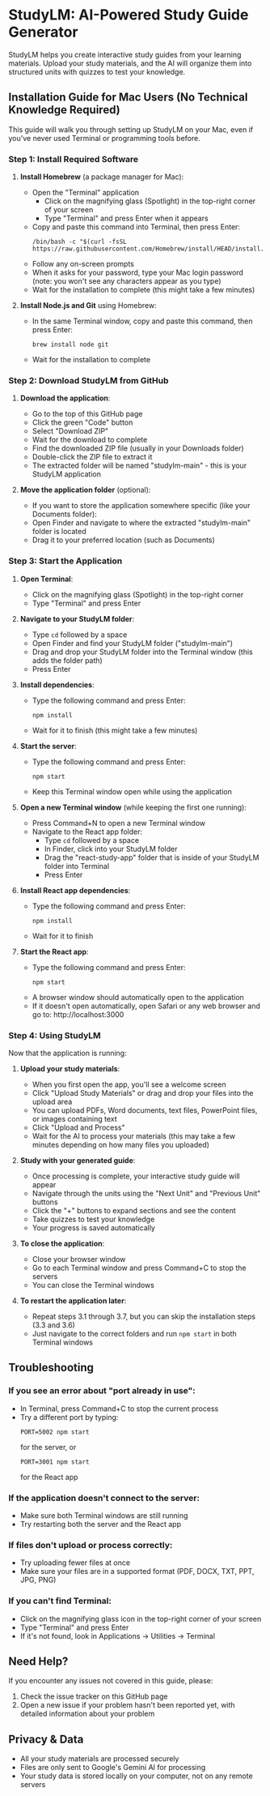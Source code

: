 # StudyLM: AI-Powered Study Guide Generator

StudyLM helps you create interactive study guides from your learning materials. Upload your study materials, and the AI will organize them into structured units with quizzes to test your knowledge.

## Installation Guide for Mac Users (No Technical Knowledge Required)

This guide will walk you through setting up StudyLM on your Mac, even if you've never used Terminal or programming tools before.

### Step 1: Install Required Software

1. **Install Homebrew** (a package manager for Mac):
   - Open the "Terminal" application
     - Click on the magnifying glass (Spotlight) in the top-right corner of your screen
     - Type "Terminal" and press Enter when it appears
   - Copy and paste this command into Terminal, then press Enter:
     ```
     /bin/bash -c "$(curl -fsSL https://raw.githubusercontent.com/Homebrew/install/HEAD/install.sh)"
     ```
   - Follow any on-screen prompts
   - When it asks for your password, type your Mac login password (note: you won't see any characters appear as you type)
   - Wait for the installation to complete (this might take a few minutes)

2. **Install Node.js and Git** using Homebrew:
   - In the same Terminal window, copy and paste this command, then press Enter:
     ```
     brew install node git
     ```
   - Wait for the installation to complete

### Step 2: Download StudyLM from GitHub

1. **Download the application**:
   - Go to the top of this GitHub page
   - Click the green "Code" button
   - Select "Download ZIP"
   - Wait for the download to complete
   - Find the downloaded ZIP file (usually in your Downloads folder)
   - Double-click the ZIP file to extract it
   - The extracted folder will be named "studylm-main" - this is your StudyLM application

2. **Move the application folder** (optional):
   - If you want to store the application somewhere specific (like your Documents folder):
   - Open Finder and navigate to where the extracted "studylm-main" folder is located
   - Drag it to your preferred location (such as Documents)

### Step 3: Start the Application

1. **Open Terminal**:
   - Click on the magnifying glass (Spotlight) in the top-right corner
   - Type "Terminal" and press Enter

2. **Navigate to your StudyLM folder**:
   - Type `cd` followed by a space
   - Open Finder and find your StudyLM folder ("studylm-main")
   - Drag and drop your StudyLM folder into the Terminal window (this adds the folder path)
   - Press Enter

3. **Install dependencies**:
   - Type the following command and press Enter:
     ```
     npm install
     ```
   - Wait for it to finish (this might take a few minutes)

4. **Start the server**:
   - Type the following command and press Enter:
     ```
     npm start
     ```
   - Keep this Terminal window open while using the application

5. **Open a new Terminal window** (while keeping the first one running):
   - Press Command+N to open a new Terminal window
   - Navigate to the React app folder:
     - Type `cd` followed by a space
     - In Finder, click into your StudyLM folder
     - Drag the "react-study-app" folder that is inside of your StudyLM folder into Terminal
     - Press Enter

6. **Install React app dependencies**:
   - Type the following command and press Enter:
     ```
     npm install
     ```
   - Wait for it to finish

7. **Start the React app**:
   - Type the following command and press Enter:
     ```
     npm start
     ```
   - A browser window should automatically open to the application
   - If it doesn't open automatically, open Safari or any web browser and go to: http://localhost:3000

### Step 4: Using StudyLM

Now that the application is running:

1. **Upload your study materials**:
   - When you first open the app, you'll see a welcome screen
   - Click "Upload Study Materials" or drag and drop your files into the upload area
   - You can upload PDFs, Word documents, text files, PowerPoint files, or images containing text
   - Click "Upload and Process"
   - Wait for the AI to process your materials (this may take a few minutes depending on how many files you uploaded)

2. **Study with your generated guide**:
   - Once processing is complete, your interactive study guide will appear
   - Navigate through the units using the "Next Unit" and "Previous Unit" buttons
   - Click the "+" buttons to expand sections and see the content
   - Take quizzes to test your knowledge
   - Your progress is saved automatically

3. **To close the application**:
   - Close your browser window
   - Go to each Terminal window and press Command+C to stop the servers
   - You can close the Terminal windows

4. **To restart the application later**:
   - Repeat steps 3.1 through 3.7, but you can skip the installation steps (3.3 and 3.6)
   - Just navigate to the correct folders and run `npm start` in both Terminal windows

## Troubleshooting

### If you see an error about "port already in use":
- In Terminal, press Command+C to stop the current process
- Try a different port by typing:
  ```
  PORT=5002 npm start
  ```
  for the server, or
  ```
  PORT=3001 npm start
  ```
  for the React app

### If the application doesn't connect to the server:
- Make sure both Terminal windows are still running
- Try restarting both the server and the React app

### If files don't upload or process correctly:
- Try uploading fewer files at once
- Make sure your files are in a supported format (PDF, DOCX, TXT, PPT, JPG, PNG)

### If you can't find Terminal:
- Click on the magnifying glass icon in the top-right corner of your screen
- Type "Terminal" and press Enter
- If it's not found, look in Applications → Utilities → Terminal

## Need Help?

If you encounter any issues not covered in this guide, please:
1. Check the issue tracker on this GitHub page
2. Open a new issue if your problem hasn't been reported yet, with detailed information about your problem

## Privacy & Data

- All your study materials are processed securely
- Files are only sent to Google's Gemini AI for processing
- Your study data is stored locally on your computer, not on any remote servers